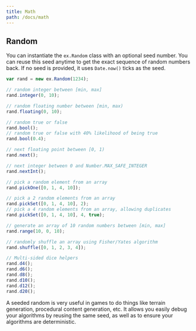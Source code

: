 ```yaml
---
title: Math
path: /docs/math
---
```


## Random

You can instantiate the `ex.Random` class with an optional seed number. You can
reuse this seed anytime to get the exact sequence of random numbers back. If no
seed is provided, it uses `Date.now()` ticks as the seed.

```ts
var rand = new ex.Random(1234);

// random integer between [min, max]
rand.integer(0, 10);

// random floating number between [min, max)
rand.floating(0, 10);

// random true or false
rand.bool();
// random true or false with 40% likelihood of being true
rand.bool(0.4);

// next floating point between [0, 1)
rand.next();

// next integer between 0 and Number.MAX_SAFE_INTEGER
rand.nextInt();

// pick a random element from an array
rand.pickOne([0, 1, 4, 10]);

// pick a 2 random elements from an array
rand.pickSet([0, 1, 4, 10], 2);
// pick a 4 random elements from an array, allowing duplicates
rand.pickSet([0, 1, 4, 10], 4, true);

// generate an array of 10 random numbers between [min, max]
rand.range(10, 0, 10);

// randomly shuffle an array using Fisher/Yates algorithm
rand.shuffle([0, 1, 2, 3, 4]);

// Multi-sided dice helpers
rand.d4();
rand.d6();
rand.d8();
rand.d10();
rand.d12();
rand.d20();
```

A seeded random is very useful in games to do things like terrain generation, procedural
content generation, etc. It allows you easily debug your algorithms by reusing
the same seed, as well as to ensure your algorithms are deterministic.
